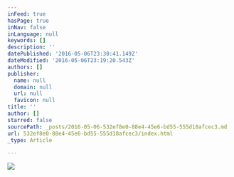 ```yaml
---
inFeed: true
hasPage: true
inNav: false
inLanguage: null
keywords: []
description: ''
datePublished: '2016-05-06T23:30:41.149Z'
dateModified: '2016-05-06T23:19:20.543Z'
authors: []
publisher:
  name: null
  domain: null
  url: null
  favicon: null
title: ''
author: []
starred: false
sourcePath: _posts/2016-05-06-532ef8e0-88e4-45e6-bd55-555d18afcec3.md
url: 532ef8e0-88e4-45e6-bd55-555d18afcec3/index.html
_type: Article

---
```

![](https://the-grid-user-content.s3-us-west-2.amazonaws.com/448c148b-2217-4e7f-8aa3-68aad792b210.jpg)